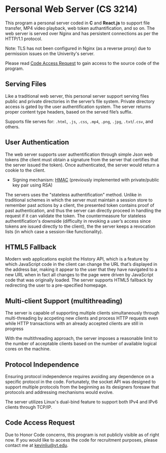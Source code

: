 # Personal Web Server (CS 3214)
This program a personal server coded in **C** and **React.js** to support file transfer, MP4 video playback, web token authantification, and so on. The web server is served over Nginx and has persistent connections as per the HTTP/1.1 protocol. 

Note: TLS has not been configured in Nginx (as a reverse proxy) due to permission issues on the Univerity's server.

Please read [Code Access Request](https://github.com/ReZeroE/MIPS-Assembler#code-access-request) to gain access to the source code of the program.


## Serving Files
Like a traditional web server, this personal server support serving files public and private directories in the server’s file system. Private directory access is gated by the user authentification system. The server returns proper content type headers, based on the served file’s suffix. 

Supports file serves for: `.html`, `.js`, `.css`, `.mp4`, `.png`, `.jpg`, `.txt`/`.csv`, and others.

## User Authentication
The web server supports user authentification through simple Json web tokens (the client must obtain a signature from the server that certifies that the server issued the token). Once authenticated, the server would return a cookie to the client. 


 - Signing mechanism: [HMAC](https://www.okta.com/identity-101/hmac/#:~:text=Hash%2Dbased%20message%20authentication%20code,use%20signatures%20and%20asymmetric%20cryptography.) (previously implemented with private/public key pair using RSA)

The servers uses the "stateless authentification" method. Unlike in traditional schemes in which the server must maintain a session store to remember past actions by a client, the presented token contains proof of past authentication, and thus the server can directly proceed in handling the request if it can validate the token. The countermeasure for stateless authentification's downside (difficulty in revoking a user’s access since tokens are issued directly to the client), the the server keeps a revocation lists (in which case a session-like functionality).

## HTML5 Fallback
Modern web applications exploit the History API, which is a feature by which JavaScript code in the client can change the URL that’s displayed in the address bar, making it appear to the user that they have navigated to a new URL when in fact all changes to the page were driven by JavaScript code that was originally loaded. The server supports HTML5 fallback by redirecting the user to a pre-specified homepage.


## Multi-client Support (multithreading)
The server is capable of supporting multiple clients simultaneously through multi-threading by accpeting new clients and process HTTP requests even while HTTP transactions with an already accepted clients are still in progress 

With the multithreading approach, the server imposes a reasonable limit to the number of acceptable clients based on the number of available logical cores on the machine.

## Protocol Independence
Ensuring protocol independence requires avoiding any dependence on a specific protocol in the code. Fortunately, the socket API was designed to support multiple protocols from the beginning as its designers foresaw that protocols and addressing mechanisms would evolve.

The server utilizes Linux's dual-bind feature to support both IPv4 and IPv6 clients through TCP/IP.

## Code Access Request
Due to Honor Code concerns, this program is not publicly visible as of right now. If you would like to access the code for recruitment purposes, please contact me at kevinliu@vt.edu. 
